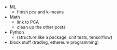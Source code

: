 - ML
  - finish pca and k-means
- Math
  - link to PCA
  - clean up the other posts
- Python
  - (structure like a package, unit tests, tensorflow)
- block stuff (trading, ethereum programming)
